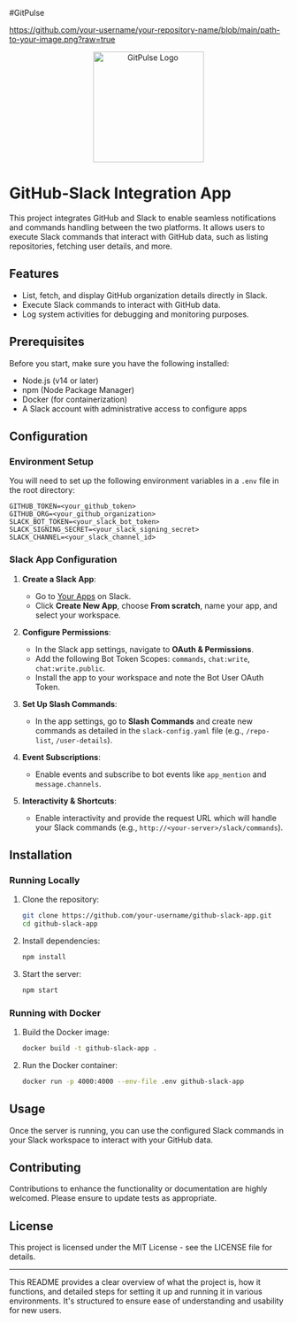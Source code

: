 #GitPulse

https://github.com/your-username/your-repository-name/blob/main/path-to-your-image.png?raw=true

<p align="center">
  <img src="URL_OF_YOUR_IMAGE" alt="GitPulse Logo" width="200" height="200">
</p>


# GitHub-Slack Integration App

This project integrates GitHub and Slack to enable seamless notifications and commands handling between the two platforms. It allows users to execute Slack commands that interact with GitHub data, such as listing repositories, fetching user details, and more.

## Features

- List, fetch, and display GitHub organization details directly in Slack.
- Execute Slack commands to interact with GitHub data.
- Log system activities for debugging and monitoring purposes.

## Prerequisites

Before you start, make sure you have the following installed:
- Node.js (v14 or later)
- npm (Node Package Manager)
- Docker (for containerization)
- A Slack account with administrative access to configure apps

## Configuration

### Environment Setup

You will need to set up the following environment variables in a `.env` file in the root directory:

```plaintext
GITHUB_TOKEN=<your_github_token>
GITHUB_ORG=<your_github_organization>
SLACK_BOT_TOKEN=<your_slack_bot_token>
SLACK_SIGNING_SECRET=<your_slack_signing_secret>
SLACK_CHANNEL=<your_slack_channel_id>
```

### Slack App Configuration

1. **Create a Slack App**:
   - Go to [Your Apps](https://api.slack.com/apps) on Slack.
   - Click **Create New App**, choose **From scratch**, name your app, and select your workspace.

2. **Configure Permissions**:
   - In the Slack app settings, navigate to **OAuth & Permissions**.
   - Add the following Bot Token Scopes: `commands`, `chat:write`, `chat:write.public`.
   - Install the app to your workspace and note the Bot User OAuth Token.

3. **Set Up Slash Commands**:
   - In the app settings, go to **Slash Commands** and create new commands as detailed in the `slack-config.yaml` file (e.g., `/repo-list`, `/user-details`).

4. **Event Subscriptions**:
   - Enable events and subscribe to bot events like `app_mention` and `message.channels`.

5. **Interactivity & Shortcuts**:
   - Enable interactivity and provide the request URL which will handle your Slack commands (e.g., `http://<your-server>/slack/commands`).

## Installation

### Running Locally

1. Clone the repository:
   ```bash
   git clone https://github.com/your-username/github-slack-app.git
   cd github-slack-app
   ```

2. Install dependencies:
   ```bash
   npm install
   ```

3. Start the server:
   ```bash
   npm start
   ```

### Running with Docker

1. Build the Docker image:
   ```bash
   docker build -t github-slack-app .
   ```

2. Run the Docker container:
   ```bash
   docker run -p 4000:4000 --env-file .env github-slack-app
   ```

## Usage

Once the server is running, you can use the configured Slack commands in your Slack workspace to interact with your GitHub data.

## Contributing

Contributions to enhance the functionality or documentation are highly welcomed. Please ensure to update tests as appropriate.

## License

This project is licensed under the MIT License - see the LICENSE file for details.

---

This README provides a clear overview of what the project is, how it functions, and detailed steps for setting it up and running it in various environments. It's structured to ensure ease of understanding and usability for new users.

